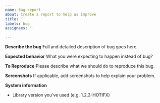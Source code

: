 ```yaml
---
name: Bug report
about: Create a report to help us improve
title: ''
labels: bug
assignees: ''

---
```


**Describe the bug**
Full and detailed description of bug goes here.

**Expected behavior**
What you were expecting to happen instead of bug?

**To Reproduce**
Please describe what we should do to reproduce this bug.


**Screenshots**
If applicable, add screenshots to help explain your problem.

**System information**
 - Library version you've used (e.g. 1.2.3-HOTIFX)
